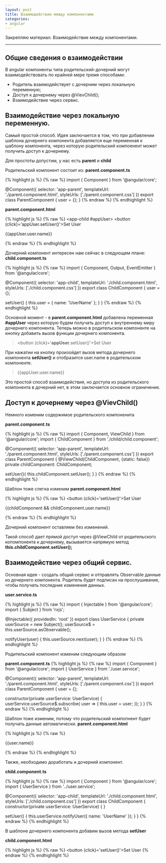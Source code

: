 ```yaml
---
layout: post
title: Взаимодействие между компонентами
categories: 
- angular
---
```


Закрепляю материал.
Взаимодействие между компонентами.

---
## Общие сведения о взаимодействии
В angular компоненты типа родительский-дочерний могут взаимодействовать по крайней мере тремя способами:
 - Родитель взаимодействует с дочерним через локальную переменную;
 - Доступ к дочернему через @VievChild();
 - Взаимодействие через сервис.
 
 
## Взаимодействие через локальную переменную.
Самый простой способ.
Идея заключается в том, что при добавлении шаблона дочернего компонента добавляется еще переменная к шаблону компонента,
через которую родительский компоенент может получить доступ к дочернему.

Для простоты допустим, у нас есть **parent** и **child**

Родительский компонент состоит из:
**parent.component.ts**

{% highlight js %}
{% raw %}
import { Component } from '@angular/core';

@Component({
  selector: 'app-parent',
  templateUrl: './parent.component.html',
  styleUrls: ['./parent.component.css']
})
export class ParentComponent {
  user = {};
}
{% endraw %}
{% endhighlight %}

**parent.component.html**

{% highlight js %}
{% raw %}
<app-child #appUser></app-child>
<button (click)='appUser.setUser()'>Set User</button>
<p>{{appUser.user.name}}</p>
{% endraw %}
{% endhighlight %}

Дочерний компонент интересен нам сейчас в следующем плане:
**child.component.ts**

{% highlight js %}
{% raw %}
import { Component, Output, EventEmitter } from '@angular/core';

@Component({
  selector: 'app-child',
  templateUrl: './child.component.html',
  styleUrls: ['./child.component.css']
})
export class ChildComponent {
  user = {};
  
  setUser() {
    this.user = { name: 'UserName' };
  }
}
{% endraw %}
{% endhighlight %}

Основной момент - в **parent.component.html** добавлена переменная **#appUser** через которую будем получать доступ к внутреннему миру дочернего компонента.
Теперь можно в родительском компоненте на кнопку добавить вызов функции дочернего компонента.
><button (click)='**appUser**.setUser()'>Set User</button>

При нажатии на кнопку произойдет вызов метода дочернего компонента **setUser()** и отобразится user.name в родительском компоненте.
><p>{{appUser.user.name}}</p>

Это простой способ взаимодействия, но доступа из родительского компонента в дочерний нет, в этом заключается основное ограничение. 

## Доступ к дочернему через @VievChild()
Немного изменим содержимое родительского компоненита

**parent.component.ts**

{% highlight js %}
{% raw %}
import { Component, ViewChild } from '@angular/core';
import { ChildComponent } from './child/child.component';

@Component({
  selector: 'app-parent',
  templateUrl: './parent.component.html',
  styleUrls: ['./parent.component.css']
})
export class ParentComponent {
  @ViewChild(ChildComponent, {static: false})
  private childComponent: ChildComponent;
  
setUser(){
    this.childComponent.setUser();
  }
}
{% endraw %}
{% endhighlight %}

Шаблон тоже слегка изменим
**parent.component.html**

{% highlight js %}
{% raw %}
<button (click)='setUser()'>Set User</button>
<p>{{childComponent && childComponent.user.name}}</p>
<app-child></app-child>
{% endraw %}
{% endhighlight %}

Дочерний компонент оставляем без изменений.

Такой способ дает прямой доступ через @ViewChild от родительского копомпонента к дочернему, вызывается напрямую метод **this.childComponent.setUser();**

## Взаимодействие через общий сервис.
Основная идея - создать общий сервис и отправлять Observable данные из дочернего компонента. Родитель будет подписан на прослушивание, чтобы получать последние изменения данных.

**user.service.ts**

{% highlight js %}
{% raw %}
import { Injectable } from '@angular/core';
import { Subject } from 'rxjs';

@Injectable({
  providedIn: 'root'
})
export class UserService {
  private userSource = new Subject();
  userSource$ = this.userSource.asObservable();
  
  notifyUser(user) {
    this.userSource.next(user);
  }
}
{% endraw %}
{% endhighlight %}


Родительский компонент изменим следующим образом

**parent.component.ts**
{% highlight js %}
{% raw %}
import { Component } from '@angular/core';
import { UserService } from './user.service';

@Component({
  selector: 'app-parent',
  templateUrl: './parent.component.html',
  styleUrls: ['./parent.component.css']
})
export class ParentComponent {
  user = {};
  
  constructor(private userService: UserService) {
    userService.userSource$.subscribe(
      user => {
        this.user = user;
      });
  }
}
{% endraw %}
{% endhighlight %}

Шаблон тоже изменим, потому что родительский компопнент будет получать данные автоматически.
**parent.component.html**

{% highlight js %}
{% raw %}
<app-child></app-child>
<p>{{user.name}}</p>
{% endraw %}
{% endhighlight %}

Также, необходимо доработать и дочерний компонент.

**child.component.ts**

{% highlight js %}
{% raw %}
import { Component } from '@angular/core';
import { UserService } from '../user.service';

@Component({
  selector: 'app-child',
  templateUrl: './child.component.html',
  styleUrls: ['./child.component.css']
})
export class ChildComponent {
  constructor(private userService: UserService) { }
  
  setUser() {
    this.userService.notifyUser({ name: 'UserName' });
  }
}
{% endraw %}
{% endhighlight %}


В шаблоне дочернего компонента добавим вызов метода **setUser**

**child.component.html**

{% highlight js %}
{% raw %}
<button (click)='setUser()'>Set User</button>
{% endraw %}
{% endhighlight %}
